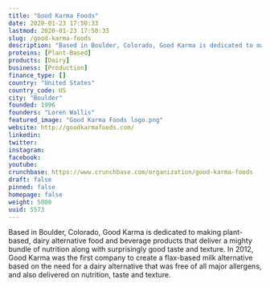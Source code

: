 ```yaml
---
title: "Good Karma Foods"
date: 2020-01-23 17:50:33
lastmod: 2020-01-23 17:50:33
slug: /good-karma-foods
description: "Based in Boulder, Colorado, Good Karma is dedicated to making plant-based, dairy alternative food and beverage products that deliver a mighty bundle of nutrition along with surprisingly good taste and texture. In 2012, Good Karma was the first company to create a flax-based milk alternative based on the need for a dairy alternative that was free of all major allergens, and also delivered on nutrition, taste and texture."
proteins: [Plant-Based]
products: [Dairy]
business: [Production]
finance_type: []
country: "United States"
country_code: US
city: "Boulder"
founded: 1996
founders: "Loren Wallis"
featured_image: "Good Karma Foods logo.png"
website: http://goodkarmafoods.com/
linkedin: 
twitter: 
instagram: 
facebook: 
youtube: 
crunchbase: https://www.crunchbase.com/organization/good-karma-foods
draft: false
pinned: false
homepage: false
weight: 5000
uuid: 5573
---
```

Based in Boulder, Colorado, Good Karma is dedicated to making plant-based, dairy alternative food and beverage products that deliver a mighty bundle of nutrition along with surprisingly good taste and texture. In 2012, Good Karma was the first company to create a flax-based milk alternative based on the need for a dairy alternative that was free of all major allergens, and also delivered on nutrition, taste and texture.
